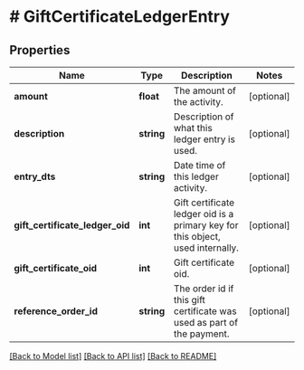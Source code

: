 # # GiftCertificateLedgerEntry

## Properties

Name | Type | Description | Notes
------------ | ------------- | ------------- | -------------
**amount** | **float** | The amount of the activity. | [optional]
**description** | **string** | Description of what this ledger entry is used. | [optional]
**entry_dts** | **string** | Date time of this ledger activity. | [optional]
**gift_certificate_ledger_oid** | **int** | Gift certificate ledger oid is a primary key for this object, used internally. | [optional]
**gift_certificate_oid** | **int** | Gift certificate oid. | [optional]
**reference_order_id** | **string** | The order id if this gift certificate was used as part of the payment. | [optional]

[[Back to Model list]](../../README.md#models) [[Back to API list]](../../README.md#endpoints) [[Back to README]](../../README.md)
